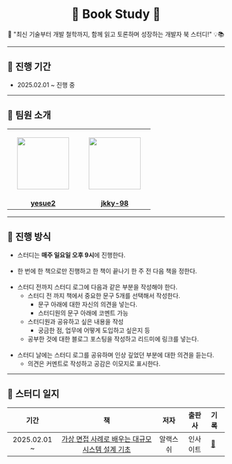 <div align="center">
  <h1>📖 Book Study 📖</h1>
  <p>🚀 "최신 기술부터 개발 철학까지, 함께 읽고 토론하며 성장하는 개발자 북 스터디!" 💡📚</p>
</div>

---

## 📅 진행 기간
- 2025.02.01 ~ 진행 중

---

## 👋 팀원 소개

<table>
  <tr height="160px">
    <th align="center" width="150px">
      <a href="https://github.com/yesue2"><img height="120px" width="120px" src="https://avatars.githubusercontent.com/u/108323785?v=4"/>
    </th>
    <th align="center" width="150px">
      <a href="https://github.com/jkky-98"><img height="120px" width="120px" src="https://avatars.githubusercontent.com/u/83509290?v=4"/></a>
    </th>
  </tr>
  <tr>
    <td align="center" width="150px">
      <a href="https://github.com/yesue2"><strong>yesue2</strong></a>
    </td>
    <td align="center" width="150px">
      <a href="https://github.com/jkky-98"><strong>jkky-98</strong></a>
    </td>
  </tr>
</table>

---

## 📌 진행 방식

- 스터디는 **매주 일요일 오후 9시**에 진행한다.<br><br>
- 한 번에 한 책으로만 진행하고 한 책이 끝나기 한 주 전 다음 책을 정한다.<br><br>
- 스터디 전까지 스터디 로그에 다음과 같은 부분을 작성해야 한다.
  - 스터디 전 까지 책에서 중요한 문구 5개를 선택해서 작성한다.
    - 문구 아래에 대한 자신의 의견을 넣는다.
    - 스터디원의 문구 아래에 코멘트 가능
  - 스터디원과 공유하고 싶은 내용을 작성 
    - 궁금한 점, 업무에 어떻게 도입하고 싶은지 등
  - 공부한 것에 대한 블로그 포스팅을 작성하고 리드미에 링크를 넣는다.
<br><br>
- 스터디 날에는 스터디 로그를 공유하며 인상 깊었던 부분에 대한 의견을 듣는다.
  - 의견은 커멘트로 작성하고 공감은 이모지로 표시한다.

---

## 📄 스터디 일지

|          기간           |                                              책                                               |        저자        |   출판사   | 기록                                                          |
| :---------------------: | :-------------------------------------------------------------------------------------------: | :----------------: | :--------: | :------------------------------------------------------------ |
| 2025.02.01 ~  |               [가상 면접 사례로 배우는 대규모 시스템 설계 기초](https://product.kyobobook.co.kr/detail/S000001033116)               |   알랙스 쉬   |  인사이트  | [📝](./books/01-system-design-interview/)                                  |

